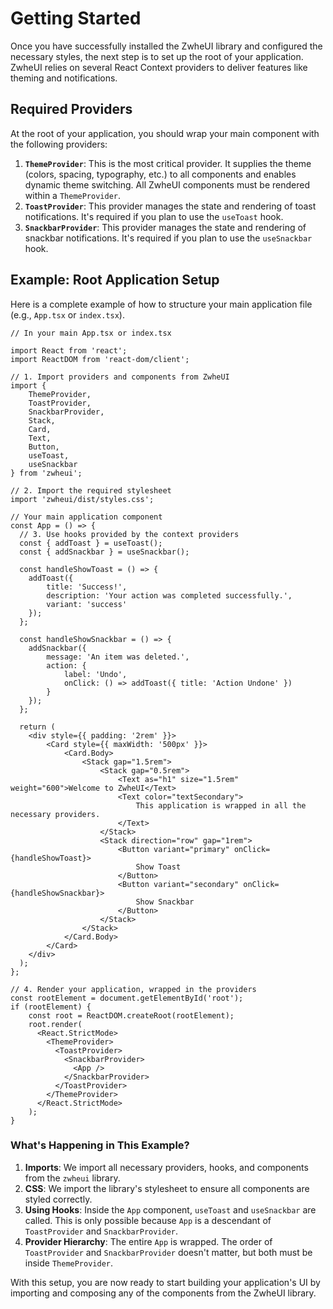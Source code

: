 # Getting Started

Once you have successfully installed the ZwheUI library and configured the necessary styles, the next step is to set up the root of your application. ZwheUI relies on several React Context providers to deliver features like theming and notifications.

## Required Providers

At the root of your application, you should wrap your main component with the following providers:

1.  **`ThemeProvider`**: This is the most critical provider. It supplies the theme (colors, spacing, typography, etc.) to all components and enables dynamic theme switching. All ZwheUI components must be rendered within a `ThemeProvider`.
2.  **`ToastProvider`**: This provider manages the state and rendering of toast notifications. It's required if you plan to use the `useToast` hook.
3.  **`SnackbarProvider`**: This provider manages the state and rendering of snackbar notifications. It's required if you plan to use the `useSnackbar` hook.

## Example: Root Application Setup

Here is a complete example of how to structure your main application file (e.g., `App.tsx` or `index.tsx`).

```tsx
// In your main App.tsx or index.tsx

import React from 'react';
import ReactDOM from 'react-dom/client';

// 1. Import providers and components from ZwheUI
import { 
    ThemeProvider, 
    ToastProvider, 
    SnackbarProvider, 
    Stack,
    Card,
    Text,
    Button, 
    useToast,
    useSnackbar
} from 'zwheui';

// 2. Import the required stylesheet
import 'zwheui/dist/styles.css';

// Your main application component
const App = () => {
  // 3. Use hooks provided by the context providers
  const { addToast } = useToast();
  const { addSnackbar } = useSnackbar();

  const handleShowToast = () => {
    addToast({ 
        title: 'Success!', 
        description: 'Your action was completed successfully.',
        variant: 'success'
    });
  };

  const handleShowSnackbar = () => {
    addSnackbar({
        message: 'An item was deleted.',
        action: {
            label: 'Undo',
            onClick: () => addToast({ title: 'Action Undone' })
        }
    });
  };

  return (
    <div style={{ padding: '2rem' }}>
        <Card style={{ maxWidth: '500px' }}>
            <Card.Body>
                <Stack gap="1.5rem">
                    <Stack gap="0.5rem">
                        <Text as="h1" size="1.5rem" weight="600">Welcome to ZwheUI</Text>
                        <Text color="textSecondary">
                            This application is wrapped in all the necessary providers.
                        </Text>
                    </Stack>
                    <Stack direction="row" gap="1rem">
                        <Button variant="primary" onClick={handleShowToast}>
                            Show Toast
                        </Button>
                        <Button variant="secondary" onClick={handleShowSnackbar}>
                            Show Snackbar
                        </Button>
                    </Stack>
                </Stack>
            </Card.Body>
        </Card>
    </div>
  );
};

// 4. Render your application, wrapped in the providers
const rootElement = document.getElementById('root');
if (rootElement) {
    const root = ReactDOM.createRoot(rootElement);
    root.render(
      <React.StrictMode>
        <ThemeProvider>
          <ToastProvider>
            <SnackbarProvider>
              <App />
            </SnackbarProvider>
          </ToastProvider>
        </ThemeProvider>
      </React.StrictMode>
    );
}

```

### What's Happening in This Example?

1.  **Imports**: We import all necessary providers, hooks, and components from the `zwheui` library.
2.  **CSS**: We import the library's stylesheet to ensure all components are styled correctly.
3.  **Using Hooks**: Inside the `App` component, `useToast` and `useSnackbar` are called. This is only possible because `App` is a descendant of `ToastProvider` and `SnackbarProvider`.
4.  **Provider Hierarchy**: The entire `App` is wrapped. The order of `ToastProvider` and `SnackbarProvider` doesn't matter, but both must be inside `ThemeProvider`.

With this setup, you are now ready to start building your application's UI by importing and composing any of the components from the ZwheUI library.
